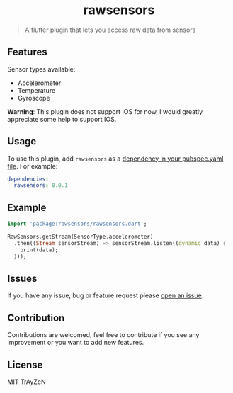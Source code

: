 <h1 align="center">
    rawsensors
</h1>

> A flutter plugin that lets you access raw data from sensors

## Features
Sensor types available:
- Accelerometer
- Temperature
- Gyroscope

**Warning**: This plugin does not support IOS for now, I would greatly appreciate some help to support IOS.

## Usage
To use this plugin, add `rawsensors` as a [dependency in your pubspec.yaml file](https://flutter.dev/docs/development/packages-and-plugins/using-packages). For example:
```yaml
dependencies:
  rawsensors: 0.0.1
```

## Example
```dart
import 'package:rawsensors/rawsensors.dart';

RawSensors.getStream(SensorType.accelerometer)
  .then((Stream sensorStream) => sensorStream.listen((dynamic data) {
    print(data);
  }));
```

## Issues
If you have any issue, bug or feature request please [open an issue](https://github.com/TrAyZeN/rawsensors/issues/new).

## Contribution
Contributions are welcomed, feel free to contribute if you see any improvement or you want to add new features.

## License
MIT TrAyZeN
